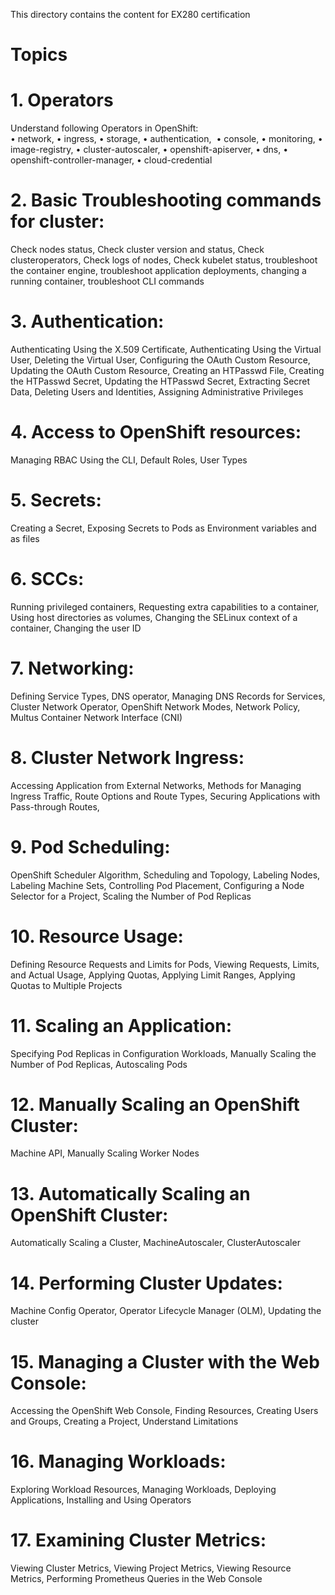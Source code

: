 This directory contains the content for EX280 certification

#                                             Topics

# 1. Operators
Understand following Operators in OpenShift:   
• network,
• ingress,
• storage,
• authentication, 
• console,
• monitoring,
• image-registry,
• cluster-autoscaler,
• openshift-apiserver,
• dns,
• openshift-controller-manager,
• cloud-credential

# 2. Basic Troubleshooting commands for cluster:   
Check nodes status,
Check cluster version and status,
Check clusteroperators,
Check logs of nodes,
Check kubelet status,
troubleshoot the container engine,
troubleshoot application deployments,
changing a running container,
troubleshoot CLI commands

# 3. Authentication:   
Authenticating Using the X.509 Certificate,
Authenticating Using the Virtual User,
Deleting the Virtual User,
Configuring the OAuth Custom Resource,
Updating the OAuth Custom Resource,
Creating an HTPasswd File,
Creating the HTPasswd Secret,
Updating the HTPasswd Secret,
Extracting Secret Data,
Deleting Users and Identities,
Assigning Administrative Privileges

# 4. Access to OpenShift resources:   
Managing RBAC Using the CLI,
Default Roles,
User Types

# 5. Secrets:   
Creating a Secret,
Exposing Secrets to Pods as Environment variables and as files

# 6. SCCs:   
Running privileged containers,
Requesting extra capabilities to a container,
Using host directories as volumes,
Changing the SELinux context of a container,
Changing the user ID

# 7. Networking:   
Defining Service Types,
DNS operator,
Managing DNS Records for Services,
Cluster Network Operator,
OpenShift Network Modes,
Network Policy,
Multus Container Network Interface (CNI)

# 8. Cluster Network Ingress:   
Accessing Application from External Networks,
Methods for Managing Ingress Traffic,
Route Options and Route Types,
Securing Applications with Pass-through Routes,

# 9. Pod Scheduling:   
OpenShift Scheduler Algorithm,
Scheduling and Topology,
Labeling Nodes,
Labeling Machine Sets,
Controlling Pod Placement,
Configuring a Node Selector for a Project,
Scaling the Number of Pod Replicas

# 10. Resource Usage:   
Defining Resource Requests and Limits for Pods,
Viewing Requests, Limits, and Actual Usage,
Applying Quotas,
Applying Limit Ranges,
Applying Quotas to Multiple Projects

# 11. Scaling an Application:   
Specifying Pod Replicas in Configuration Workloads,
Manually Scaling the Number of Pod Replicas,
Autoscaling Pods

# 12. Manually Scaling an OpenShift Cluster:   
Machine API,
Manually Scaling Worker Nodes

# 13. Automatically Scaling an OpenShift Cluster:   
Automatically Scaling a Cluster,
MachineAutoscaler,
ClusterAutoscaler

# 14. Performing Cluster Updates:   
Machine Config Operator,
Operator Lifecycle Manager (OLM),
Updating the cluster

# 15. Managing a Cluster with the Web Console:   
Accessing the OpenShift Web Console,
Finding Resources,
Creating Users and Groups,
Creating a Project,
Understand Limitations

# 16. Managing Workloads:   
Exploring Workload Resources,
Managing Workloads,
Deploying Applications,
Installing and Using Operators

# 17. Examining Cluster Metrics:   
Viewing Cluster Metrics,
Viewing Project Metrics,
Viewing Resource Metrics,
Performing Prometheus Queries in the Web Console

